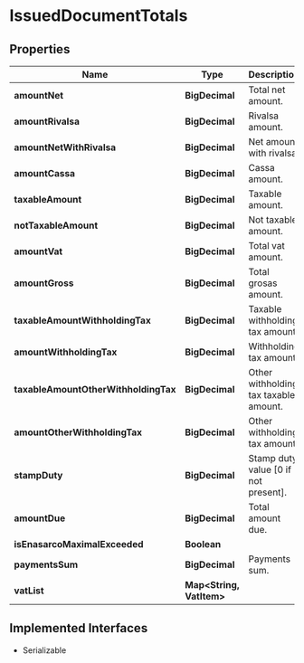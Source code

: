 

# IssuedDocumentTotals


## Properties

| Name | Type | Description | Notes |
|------------ | ------------- | ------------- | -------------|
|**amountNet** | **BigDecimal** | Total net amount. |  [optional] |
|**amountRivalsa** | **BigDecimal** | Rivalsa amount. |  [optional] |
|**amountNetWithRivalsa** | **BigDecimal** | Net amount with rivalsa. |  [optional] |
|**amountCassa** | **BigDecimal** | Cassa amount. |  [optional] |
|**taxableAmount** | **BigDecimal** | Taxable amount. |  [optional] |
|**notTaxableAmount** | **BigDecimal** | Not taxable amount. |  [optional] |
|**amountVat** | **BigDecimal** | Total vat amount. |  [optional] |
|**amountGross** | **BigDecimal** | Total grosas amount. |  [optional] |
|**taxableAmountWithholdingTax** | **BigDecimal** | Taxable withholding tax amount. |  [optional] |
|**amountWithholdingTax** | **BigDecimal** | Withholding tax amount. |  [optional] |
|**taxableAmountOtherWithholdingTax** | **BigDecimal** | Other withholding tax taxable amount. |  [optional] |
|**amountOtherWithholdingTax** | **BigDecimal** | Other withholding tax amount. |  [optional] |
|**stampDuty** | **BigDecimal** | Stamp duty value [0 if not present]. |  [optional] |
|**amountDue** | **BigDecimal** | Total amount due. |  [optional] |
|**isEnasarcoMaximalExceeded** | **Boolean** |  |  [optional] |
|**paymentsSum** | **BigDecimal** | Payments sum. |  [optional] |
|**vatList** | **Map&lt;String, VatItem&gt;** |  |  [optional] |


## Implemented Interfaces

* Serializable


